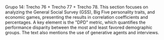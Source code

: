 Grupo 14: Trecho 76 + Trecho 77 + Trecho 78. This section focuses on analyzing the General Social Survey (GSS), Big Five personality traits, and economic games, presenting the results in correlation coefficients and percentages. A key element is the "DPD" metric, which quantifies the performance disparity between the most and least favored demographic groups. The text also mentions the use of generative agents and interviews.